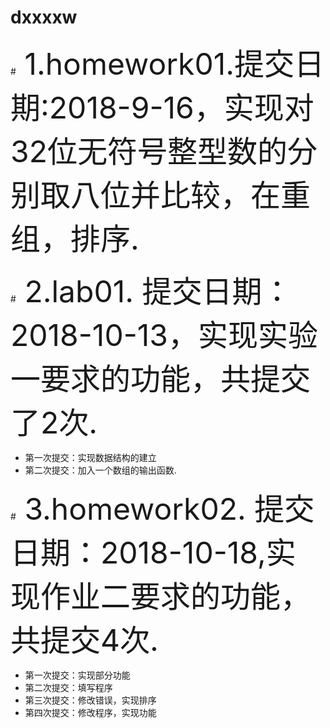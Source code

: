 # dxxxxw
#<font size = 15> 1.homework01.提交日期:2018-9-16，实现对32位无符号整型数的分别取八位并比较，在重组，排序.</font>

#<font size = 15> 2.lab01. 提交日期：2018-10-13，实现实验一要求的功能，共提交了2次.</font>
+ 第一次提交：实现数据结构的建立 
+ 第二次提交：加入一个数组的输出函数.

#<font size = 15> 3.homework02. 提交日期：2018-10-18,实现作业二要求的功能，共提交4次.</font>

 + 第一次提交：实现部分功能
 + 第二次提交：填写程序
 + 第三次提交：修改错误，实现排序 
 + 第四次提交：修改程序，实现功能




